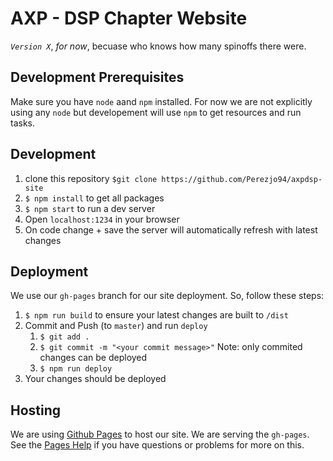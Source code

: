 # AXP - DSP Chapter Website
_`Version X`_, _for now_, becuase who knows how many spinoffs there were.

## Development Prerequisites
Make sure you have `node` aand `npm` installed. For now we are not explicitly using any `node` but developement will use `npm` to get resources and run tasks.

## Development
 1. clone this repository `$git clone https://github.com/Perezjo94/axpdsp-site`
 2. `$ npm install` to get all packages
 3. `$ npm start` to run a dev server 
 4. Open `localhost:1234` in your browser
 5. On code change + save the server will automatically refresh with latest changes

## Deployment
We use our `gh-pages` branch for our site deployment. So, follow these steps:

1. `$ npm run build` to ensure your latest changes are built to `/dist`
2. Commit and Push (to `master`) and run `deploy`
    1. `$ git add .`
    2. `$ git commit -m "<your commit message>"`
    Note: only commited changes can be deployed
    3. `$ npm run deploy`
3. Your changes should be deployed

## Hosting
We are using [Github Pages](https://pages.github.com/) to host our site. We are serving the `gh-pages`. See the [Pages Help](https://help.github.com/categories/github-pages-basics/) if you have questions or problems for more on this.